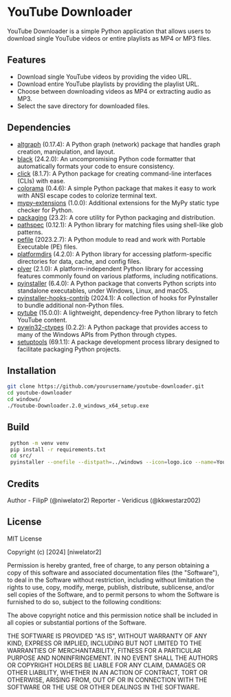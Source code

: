 # YouTube Downloader

YouTube Downloader is a simple Python application that allows users to download single YouTube videos or entire playlists as MP4 or MP3 files.

## Features

- Download single YouTube videos by providing the video URL.
- Download entire YouTube playlists by providing the playlist URL.
- Choose between downloading videos as MP4 or extracting audio as MP3.
- Select the save directory for downloaded files.

## Dependencies

- [altgraph](https://pypi.org/project/altgraph/) (0.17.4): A Python graph (network) package that handles graph creation, manipulation, and layout.
- [black](https://pypi.org/project/black/) (24.2.0): An uncompromising Python code formatter that automatically formats your code to ensure consistency.
- [click](https://pypi.org/project/click/) (8.1.7): A Python package for creating command-line interfaces (CLIs) with ease.
- [colorama](https://pypi.org/project/colorama/) (0.4.6): A simple Python package that makes it easy to work with ANSI escape codes to colorize terminal text.
- [mypy-extensions](https://pypi.org/project/mypy-extensions/) (1.0.0): Additional extensions for the MyPy static type checker for Python.
- [packaging](https://pypi.org/project/packaging/) (23.2): A core utility for Python packaging and distribution.
- [pathspec](https://pypi.org/project/pathspec/) (0.12.1): A Python library for matching files using shell-like glob patterns.
- [pefile](https://pypi.org/project/pefile/) (2023.2.7): A Python module to read and work with Portable Executable (PE) files.
- [platformdirs](https://pypi.org/project/platformdirs/) (4.2.0): A Python library for accessing platform-specific directories for data, cache, and config files.
- [plyer](https://pypi.org/project/plyer/) (2.1.0): A platform-independent Python library for accessing features commonly found on various platforms, including notifications.
- [pyinstaller](https://pypi.org/project/pyinstaller/) (6.4.0): A Python package that converts Python scripts into standalone executables, under Windows, Linux, and macOS.
- [pyinstaller-hooks-contrib](https://pypi.org/project/pyinstaller-hooks-contrib/) (2024.1): A collection of hooks for PyInstaller to bundle additional non-Python files.
- [pytube](https://pypi.org/project/pytube/) (15.0.0): A lightweight, dependency-free Python library to fetch YouTube content.
- [pywin32-ctypes](https://pypi.org/project/pywin32-ctypes/) (0.2.2): A Python package that provides access to many of the Windows APIs from Python through ctypes.
- [setuptools](https://pypi.org/project/setuptools/) (69.1.1): A package development process library designed to facilitate packaging Python projects.



## Installation

   ```bash
   git clone https://github.com/yourusername/youtube-downloader.git
   cd youtube-downloader
   cd windows/
   ./Youtube-Downloader.2.0_windows_x64_setup.exe
   ```
      
## Build 

   ```bash
    python -m venv venv
    pip install -r requirements.txt
    cd src/
    pyinstaller --onefile --distpath=../windows --icon=logo.ico --name=Youtube-Downloader -y -F --additional-hooks-dir=. --noconsole main.py
   ``` 

## Credits
 
Author - FilipP (@niwelator2)
Reporter - Veridicus (@kkwestarz002)


## License
 
MIT License

Copyright (c) [2024] [niwelator2]

Permission is hereby granted, free of charge, to any person obtaining a copy
of this software and associated documentation files (the "Software"), to deal
in the Software without restriction, including without limitation the rights
to use, copy, modify, merge, publish, distribute, sublicense, and/or sell
copies of the Software, and to permit persons to whom the Software is
furnished to do so, subject to the following conditions:

The above copyright notice and this permission notice shall be included in all
copies or substantial portions of the Software.

THE SOFTWARE IS PROVIDED "AS IS", WITHOUT WARRANTY OF ANY KIND, EXPRESS OR
IMPLIED, INCLUDING BUT NOT LIMITED TO THE WARRANTIES OF MERCHANTABILITY,
FITNESS FOR A PARTICULAR PURPOSE AND NONINFRINGEMENT. IN NO EVENT SHALL THE
AUTHORS OR COPYRIGHT HOLDERS BE LIABLE FOR ANY CLAIM, DAMAGES OR OTHER
LIABILITY, WHETHER IN AN ACTION OF CONTRACT, TORT OR OTHERWISE, ARISING FROM,
OUT OF OR IN CONNECTION WITH THE SOFTWARE OR THE USE OR OTHER DEALINGS IN THE
SOFTWARE.
